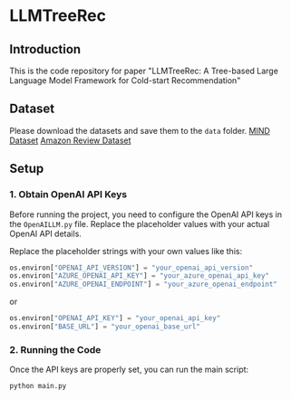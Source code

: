 # LLMTreeRec

## Introduction

This is the code repository for paper "LLMTreeRec: A Tree-based Large Language Model Framework for Cold-start Recommendation"

## Dataset
Please download the datasets and save them to the `data` folder.
[MIND Dataset](https://msnews.github.io/)
[Amazon Review Dataset](https://jmcauley.ucsd.edu/data/amazon/)

## Setup

### 1. Obtain OpenAI API Keys

Before running the project, you need to configure the OpenAI API keys in the `OpenAILLM.py` file. Replace the placeholder values with your actual OpenAI API details.

Replace the placeholder strings with your own values like this:

```python
os.environ["OPENAI_API_VERSION"] = "your_openai_api_version"
os.environ["AZURE_OPENAI_API_KEY"] = "your_azure_openai_api_key"
os.environ["AZURE_OPENAI_ENDPOINT"] = "your_azure_openai_endpoint"
```
or
```python
os.environ["OPENAI_API_KEY"] = "your_openai_api_key"
os.environ["BASE_URL"] = "your_openai_base_url"
```

### 2. Running the Code

Once the API keys are properly set, you can run the main script:

```bash
python main.py
```
